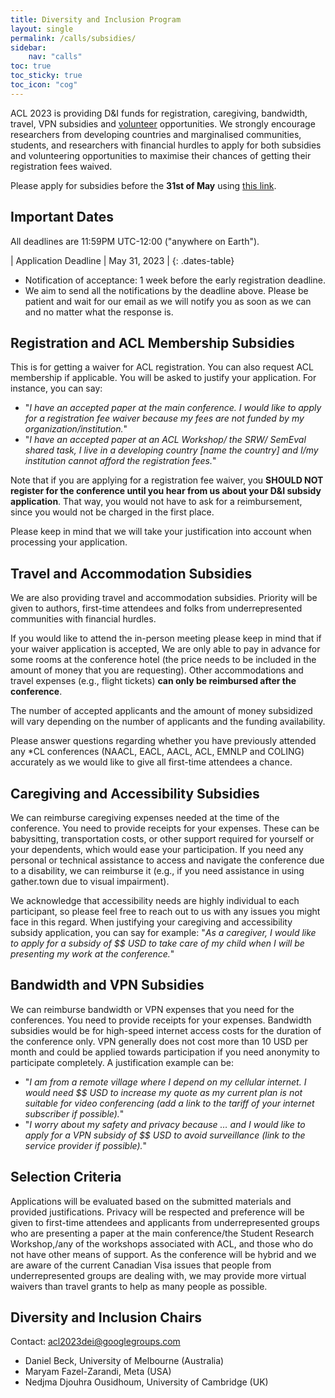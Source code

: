 ```yaml
---
title: Diversity and Inclusion Program
layout: single
permalink: /calls/subsidies/
sidebar: 
    nav: "calls"
toc: true
toc_sticky: true
toc_icon: "cog"
---
```


ACL 2023 is providing D&I funds for registration, caregiving, bandwidth, travel, VPN subsidies and [volunteer](https://2023.aclweb.org/calls/volunteers/) opportunities. We strongly encourage researchers from developing countries and marginalised communities, students, and researchers with financial hurdles to apply for both subsidies and volunteering opportunities to maximise their chances of getting their registration fees waived.

Please apply for subsidies before the **31st of May** using [this link](https://forms.office.com/pages/responsepage.aspx?id=DQSIkWdsW0yxEjajBLZtrQAAAAAAAAAAAANAAVnuQ09UNEQ2RTJPU0MzTVUwWk9aUzZGQ0VRR1M3Ri4u). 

## Important Dates

All deadlines are 11:59PM UTC-12:00 ("anywhere on Earth").

<style>
.dates-table { font-size: .8em; }
.dates-table tr td:nth-child(1) { width: 60%; }
.dates-table tr td:nth-child(2) { width: 30%; }
.dates-table del { color: #888; }
</style>

| Application Deadline | May 31, 2023 |
{: .dates-table}

* Notification of acceptance: 1 week before the early registration deadline.
* We aim to send all the notifications by the deadline above. Please be patient and wait for our email as we will notify you as soon as we can and no matter what the response is.



## Registration and ACL Membership Subsidies

This is for getting a waiver for ACL registration. You can also request ACL membership if applicable. You will be asked to justify your application. For instance, you can say:

* "_I have an accepted paper at the main conference. I would like to apply for a registration fee waiver because my fees are not funded by my organization/institution._"
* "_I have an accepted paper at an ACL Workshop/ the SRW/ SemEval shared task, I live in a developing country [name the country] and I/my institution cannot afford the registration fees._"

Note that if you are applying for a registration fee waiver, you **SHOULD NOT register for the conference until you hear from us about your D&I subsidy application**. That way, you would not have to ask for a reimbursement, since you would not be charged in the first place.

Please keep in mind that we will take your justification into account when processing your application.

## Travel and Accommodation Subsidies

We are also providing travel and accommodation subsidies. Priority will be given to authors, first-time attendees and folks from underrepresented communities with financial hurdles.

If you would like to attend the in-person meeting please keep in mind that if your waiver application is accepted, We are only able to pay in advance for some rooms at the conference hotel (the price needs to be included in the amount of money that you are requesting). Other accommodations and travel expenses (e.g., flight tickets) **can only be reimbursed after the conference**.

The number of accepted applicants and the amount of money subsidized will vary depending on the number of applicants and the funding availability. 

Please answer questions regarding whether you have previously attended any *CL conferences (NAACL, EACL, AACL, ACL, EMNLP and COLING) accurately as we would like to give all first-time attendees a chance.

## Caregiving and Accessibility Subsidies

We can reimburse caregiving expenses needed at the time of the conference. You need to provide receipts for your expenses. These can be babysitting, transportation costs, or other support required for yourself or your dependents, which would ease your participation. If you need any personal or technical assistance to access and navigate the conference due to a disability, we can reimburse it (e.g.,  if you need assistance in using gather.town due to visual impairment). 

We acknowledge that accessibility needs are highly individual to each participant, so please feel free to reach out to us with any issues you might face in this regard. When justifying your caregiving and accessibility subsidy application, you can say for example: "_As a caregiver, I would like to apply for a subsidy of $$ USD to take care of my child when I will be presenting my work at the conference._"

## Bandwidth and VPN Subsidies 

We can reimburse bandwidth or VPN expenses that you need for the conferences. You need to provide receipts for your expenses. Bandwidth subsidies would be for high-speed internet access costs for the duration of the conference only. VPN generally does not cost more than 10 USD per month and could be applied towards participation if you need anonymity to participate completely. A justification example can be:

* "_I am from a remote village where I depend on my cellular internet. I would need $$ USD to increase my quote as my current plan is not suitable for video conferencing (add a link to the tariff of your internet subscriber if possible)._"
* "_I worry about my safety and privacy because … and I would like to apply for a VPN subsidy of $$ USD to avoid surveillance (link to the service provider if possible)._"

## Selection Criteria 

Applications will be evaluated based on the submitted materials and provided justifications. Privacy will be respected and preference will be given to first-time attendees and applicants from underrepresented groups who are presenting a paper at the main conference/the Student Research Workshop,/any of the workshops associated with ACL, and those who do not have other means of support. As the conference will be hybrid and we are aware of the current Canadian Visa issues that people from underrepresented groups are dealing with, we may provide more virtual waivers than travel grants to help as many people as possible.

## Diversity and Inclusion Chairs

Contact: [acl2023dei@googlegroups.com](mailto:acl2023dei@googlegroups.com)

* Daniel Beck, University of Melbourne (Australia)
* Maryam Fazel-Zarandi, Meta (USA)
* Nedjma Djouhra Ousidhoum, University of Cambridge (UK)
